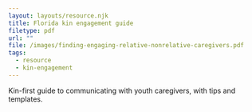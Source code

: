 ```yaml
---
layout: layouts/resource.njk
title: Florida kin engagement guide
filetype: pdf
url: ""
file: /images/finding-engaging-relative-nonrelative-caregivers.pdf
tags:
  - resource
  - kin-engagement
---
```

Kin-first guide to communicating with youth caregivers, with tips and templates.
